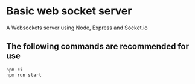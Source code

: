 # Basic web socket server

A Websockets server using Node, Express and Socket.io

## The following commands are recommended for use

~~~ command
npm ci
npm run start
~~~
